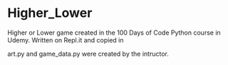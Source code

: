 # Higher_Lower
Higher or Lower game created in the 100 Days of Code Python course in Udemy. Written on Repl.it and copied in

art.py and game_data.py were created by the intructor.
